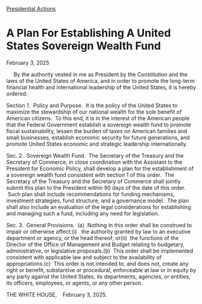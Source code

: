 [Presidential Actions](https://www.whitehouse.gov/presidential-actions/)

# 					A Plan For Establishing A United States Sovereign Wealth Fund				

February 3, 2025

     By the authority vested in me as President by the Constitution and the laws of the United States of America, and in order to promote the long-term financial health and international leadership of the United States, it is hereby ordered:

Section 1.  Policy and Purpose.  It is the policy of the United States to maximize the stewardship of our national wealth for the sole benefit of American citizens.  To this end, it is in the interest of the American people that the Federal Government establish a sovereign wealth fund to promote fiscal sustainability, lessen the burden of taxes on American families and small businesses, establish economic security for future generations, and promote United States economic and strategic leadership internationally. 

Sec. 2.  Sovereign Wealth Fund.  The Secretary of the Treasury and the Secretary of Commerce, in close coordination with the Assistant to the President for Economic Policy, shall develop a plan for the establishment of a sovereign wealth fund consistent with section 1 of this order.  The Secretary of the Treasury and the Secretary of Commerce shall jointly submit this plan to the President within 90 days of the date of this order.  Such plan shall include recommendations for funding mechanisms, investment strategies, fund structure, and a governance model.  The plan shall also include an evaluation of the legal considerations for establishing and managing such a fund, including any need for legislation. 

Sec. 3.  General Provisions.  (a)  Nothing in this order shall be construed to impair or otherwise affect:(i)   the authority granted by law to an executive department or agency, or the head thereof; or(ii)  the functions of the Director of the Office of Management and Budget relating to budgetary, administrative, or legislative proposals.(b)  This order shall be implemented consistent with applicable law and subject to the availability of appropriations.(c)  This order is not intended to, and does not, create any right or benefit, substantive or procedural, enforceable at law or in equity by any party against the United States, its departments, agencies, or entities, its officers, employees, or agents, or any other person.

THE WHITE HOUSE,    February 3, 2025.
